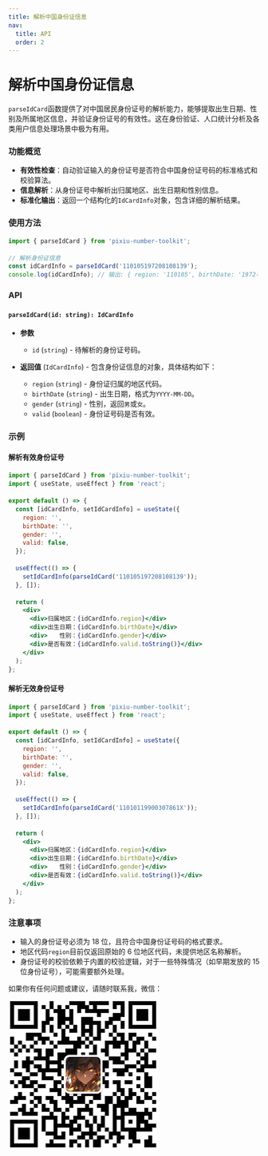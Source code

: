 ```yaml
---
title: 解析中国身份证信息
nav:
  title: API
  order: 2
---
```


# 解析中国身份证信息

`parseIdCard`函数提供了对中国居民身份证号的解析能力，能够提取出生日期、性别及所属地区信息，并验证身份证号的有效性。这在身份验证、人口统计分析及各类用户信息处理场景中极为有用。

### 功能概览

- **有效性检查**：自动验证输入的身份证号是否符合中国身份证号码的标准格式和校验算法。
- **信息解析**：从身份证号中解析出归属地区、出生日期和性别信息。
- **标准化输出**：返回一个结构化的`IdCardInfo`对象，包含详细的解析结果。

### 使用方法

```js
import { parseIdCard } from 'pixiu-number-toolkit';

// 解析身份证信息
const idCardInfo = parseIdCard('110105197208108139');
console.log(idCardInfo); // 输出: { region: '110105', birthDate: '1972-08-10', gender: '男', valid: true }
```

### API

#### `parseIdCard(id: string): IdCardInfo`

- **参数**

  - `id` (`string`) - 待解析的身份证号码。

- **返回值** (`IdCardInfo`) - 包含身份证信息的对象，具体结构如下：
  - `region` (`string`) - 身份证归属的地区代码。
  - `birthDate` (`string`) - 出生日期，格式为`YYYY-MM-DD`。
  - `gender` (`string`) - 性别，返回`男`或`女`。
  - `valid` (`boolean`) - 身份证号码是否有效。

### 示例

#### 解析有效身份证号

```jsx
import { parseIdCard } from 'pixiu-number-toolkit';
import { useState, useEffect } from 'react';

export default () => {
  const [idCardInfo, setIdCardInfo] = useState({
    region: '',
    birthDate: '',
    gender: '',
    valid: false,
  });

  useEffect(() => {
    setIdCardInfo(parseIdCard('110105197208108139'));
  }, []);

  return (
    <div>
      <div>归属地区：{idCardInfo.region}</div>
      <div>出生日期：{idCardInfo.birthDate}</div>
      <div>　　性别：{idCardInfo.gender}</div>
      <div>是否有效：{idCardInfo.valid.toString()}</div>
    </div>
  );
};
```

#### 解析无效身份证号

```jsx
import { parseIdCard } from 'pixiu-number-toolkit';
import { useState, useEffect } from 'react';

export default () => {
  const [idCardInfo, setIdCardInfo] = useState({
    region: '',
    birthDate: '',
    gender: '',
    valid: false,
  });

  useEffect(() => {
    setIdCardInfo(parseIdCard('11010119900307861X'));
  }, []);

  return (
    <div>
      <div>归属地区：{idCardInfo.region}</div>
      <div>出生日期：{idCardInfo.birthDate}</div>
      <div>　　性别：{idCardInfo.gender}</div>
      <div>是否有效：{idCardInfo.valid.toString()}</div>
    </div>
  );
};
```

### 注意事项

- 输入的身份证号必须为 18 位，且符合中国身份证号码的格式要求。
- 地区代码`region`目前仅返回原始的 6 位地区代码，未提供地区名称解析。
- 身份证号的校验依赖于内置的校验逻辑，对于一些特殊情况（如早期发放的 15 位身份证号），可能需要额外处理。

如果你有任何问题或建议，请随时联系我，微信：

![辰火流光](../wx.png)
